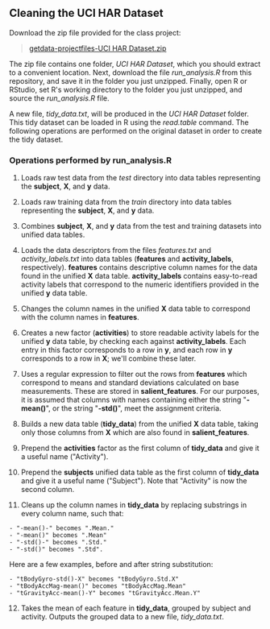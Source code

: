 ## Cleaning the UCI HAR Dataset

Download the zip file provided for the class project:

> [getdata-projectfiles-UCI HAR Dataset.zip](https://d396qusza40orc.cloudfront.net/getdata%2Fprojectfiles%2FUCI%20HAR%20Dataset.zip)

The zip file contains one folder, *UCI HAR Dataset*, which you should extract to a convenient location. Next, download the file *run_analysis.R* from this repository, and save it in the folder you just unzipped. Finally, open R or RStudio, set R's working directory to the folder you just unzipped, and source the *run_analysis.R* file.

A new file, *tidy_data.txt*, will be produced in the *UCI HAR Dataset* folder. This tidy dataset can be loaded in R using the *read.table* command. The following operations are performed on the original dataset in order to create the tidy dataset.

### Operations performed by run_analysis.R

 1. Loads raw test data from the *test* directory into data tables representing the **subject**, **X**, and **y** data.

 2. Loads raw training data from the *train* directory into data tables representing the **subject**, **X**, and **y** data.

 3. Combines **subject**, **X**, and **y** data from the test and training datasets into unified data tables.

 4. Loads the data descriptors from the files *features.txt* and *activity_labels.txt* into data tables (**features** and **activity_labels**, respectively). **features** contains descriptive column names for the data found in the unified **X** data table. **activity_labels** contains easy-to-read activity labels that correspond to the numeric identifiers provided in the unified **y** data table.

 5. Changes the column names in the unified **X** data table to correspond with the column names in **features**.

 6. Creates a new factor (**activities**) to store readable activity labels for the unified **y** data table, by checking each against **activity_labels**. Each entry in this factor corresponds to a row in **y**, and each row in **y** corresponds to a row in **X**; we'll combine these later.

 7. Uses a regular expression to filter out the rows from **features** which correspond to means and standard deviations calculated on base measurements. These are stored in **salient_features**. For our purposes, it is assumed that columns with names containing either the string "**-mean()**", or the string "**-std()**", meet the assignment criteria.

 8. Builds a new data table (**tidy_data**) from the unified **X** data table, taking only those columns from **X** which are also found in **salient_features**.

 9. Prepend the **activities** factor as the first column of **tidy_data** and give it a useful name ("Activity").

 10. Prepend the **subjects** unified data table as the first column of **tidy_data** and give it a useful name ("Subject"). Note that "Activity" is now the second column.

 11. Cleans up the column names in **tidy_data** by replacing substrings in every column name, such that:

    - "-mean()-" becomes ".Mean."
    - "-mean()" becomes ".Mean"
    - "-std()-" becomes ".Std."
    - "-std()" becomes ".Std".

 Here are a few examples, before and after string substitution:

    - "tBodyGyro-std()-X" becomes "tBodyGyro.Std.X"
    - "tBodyAccMag-mean()" becomes "tBodyAccMag.Mean"
    - "tGravityAcc-mean()-Y" becomes "tGravityAcc.Mean.Y"

 12. Takes the mean of each feature in **tidy_data**, grouped by subject and activity. Outputs the grouped data to a new file, *tidy_data.txt*.
